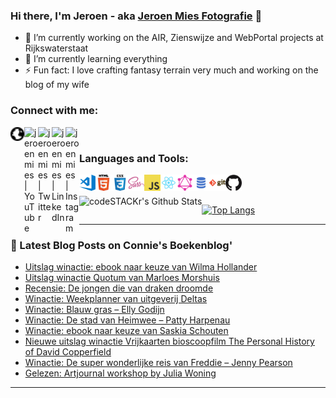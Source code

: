 ### Hi there, I'm Jeroen - aka [Jeroen Mies Fotografie][website] 👋

- 🔭 I’m currently working on the AIR, Zienswijze and WebPortal projects at Rijkswaterstaat
- 🌱 I’m currently learning everything
- ⚡ Fun fact: I love crafting fantasy terrain very much and working on the blog of my wife

### Connect with me:

[<img align="left" alt="jeroenmies" width="22px" src="https://raw.githubusercontent.com/iconic/open-iconic/master/svg/globe.svg" />][website]
[<img align="left" alt="jeroenmies | YouTube" width="22px" src="https://cdn.jsdelivr.net/npm/simple-icons@v3/icons/youtube.svg" />][youtube]
[<img align="left" alt="jeroenmies | Twitter" width="22px" src="https://cdn.jsdelivr.net/npm/simple-icons@v3/icons/twitter.svg" />][twitter]
[<img align="left" alt="jeroenmies | LinkedIn" width="22px" src="https://cdn.jsdelivr.net/npm/simple-icons@v3/icons/linkedin.svg" />][linkedin]
[<img align="left" alt="jeroenmies | Instagram" width="22px" src="https://cdn.jsdelivr.net/npm/simple-icons@v3/icons/instagram.svg" />][instagram]

<br />

### Languages and Tools:

[<img align="left" alt="Visual Studio Code" width="26px" src="https://raw.githubusercontent.com/github/explore/80688e429a7d4ef2fca1e82350fe8e3517d3494d/topics/visual-studio-code/visual-studio-code.png" />][webdevplaylist]
[<img align="left" alt="HTML5" width="26px" src="https://raw.githubusercontent.com/github/explore/80688e429a7d4ef2fca1e82350fe8e3517d3494d/topics/html/html.png" />][webdevplaylist]
[<img align="left" alt="CSS3" width="26px" src="https://raw.githubusercontent.com/github/explore/80688e429a7d4ef2fca1e82350fe8e3517d3494d/topics/css/css.png" />][cssplaylist]
[<img align="left" alt="Sass" width="26px" src="https://raw.githubusercontent.com/github/explore/80688e429a7d4ef2fca1e82350fe8e3517d3494d/topics/sass/sass.png" />][cssplaylist]
[<img align="left" alt="JavaScript" width="26px" src="https://raw.githubusercontent.com/github/explore/80688e429a7d4ef2fca1e82350fe8e3517d3494d/topics/javascript/javascript.png" />][jsplaylist]
[<img align="left" alt="React" width="26px" src="https://raw.githubusercontent.com/github/explore/80688e429a7d4ef2fca1e82350fe8e3517d3494d/topics/react/react.png" />][reactplaylist]
[<img align="left" alt="GraphQL" width="26px" src="https://raw.githubusercontent.com/github/explore/80688e429a7d4ef2fca1e82350fe8e3517d3494d/topics/graphql/graphql.png" />][webdevplaylist]
[<img align="left" alt="SQL" width="26px" src="https://raw.githubusercontent.com/github/explore/80688e429a7d4ef2fca1e82350fe8e3517d3494d/topics/sql/sql.png" />][webdevplaylist]
[<img align="left" alt="Git" width="26px" src="https://raw.githubusercontent.com/github/explore/80688e429a7d4ef2fca1e82350fe8e3517d3494d/topics/git/git.png" />][webdevplaylist]
[<img align="left" alt="GitHub" width="26px" src="https://raw.githubusercontent.com/github/explore/78df643247d429f6cc873026c0622819ad797942/topics/github/github.png" />][webdevplaylist]

<br />
<br />

<img align="left" alt="codeSTACKr's Github Stats" src="https://github-readme-stats.vercel.app/api?username=jeroenmies&show_icons=true&hide_border=true&count_private=true&theme=tokyonight" />

[![Top Langs](https://github-readme-stats.vercel.app/api/top-langs/?username=jeroenmies)](https://github.com/jeroenmies/github-readme-stats)

---

### 📕 Latest Blog Posts on Connie's Boekenblog'
<!-- BLOG-POST-LIST:START -->
- [Uitslag winactie: ebook naar keuze van Wilma Hollander](https://conniesboekenblog.nl/2020/09/26/uitslag-winactie-ebook-naar-keuze-van-wilma-hollander/?utm_source=rss&utm_medium=rss&utm_campaign=uitslag-winactie-ebook-naar-keuze-van-wilma-hollander)
- [Uitslag winactie Quotum van Marloes Morshuis](https://conniesboekenblog.nl/2020/09/26/uitslag-winactie-quotum-van-marloes-morshuis/?utm_source=rss&utm_medium=rss&utm_campaign=uitslag-winactie-quotum-van-marloes-morshuis)
- [Recensie: De jongen die van draken droomde](https://conniesboekenblog.nl/2020/09/26/recensie-de-jongen-die-van-draken-droomde/?utm_source=rss&utm_medium=rss&utm_campaign=recensie-de-jongen-die-van-draken-droomde)
- [Winactie: Weekplanner van uitgeverij Deltas](https://conniesboekenblog.nl/2020/09/26/winactie-weekplanner-van-uitgeverij-deltas/?utm_source=rss&utm_medium=rss&utm_campaign=winactie-weekplanner-van-uitgeverij-deltas)
- [Winactie: Blauw gras – Elly Godijn](https://conniesboekenblog.nl/2020/09/25/winactie-blauw-gras-elly-godijn/?utm_source=rss&utm_medium=rss&utm_campaign=winactie-blauw-gras-elly-godijn)
- [Winactie: De stad van Heimwee – Patty Harpenau](https://conniesboekenblog.nl/2020/09/24/winactie-de-stad-van-heimwee-patty-harpenau/?utm_source=rss&utm_medium=rss&utm_campaign=winactie-de-stad-van-heimwee-patty-harpenau)
- [Winactie: ebook naar keuze van Saskia Schouten](https://conniesboekenblog.nl/2020/09/23/winactie-ebook-naar-keuze-van-wilma-hollander-2/?utm_source=rss&utm_medium=rss&utm_campaign=winactie-ebook-naar-keuze-van-wilma-hollander-2)
- [Nieuwe uitslag winactie Vrijkaarten bioscoopfilm The Personal History of David Copperfield](https://conniesboekenblog.nl/2020/09/22/uitslag-winactie-vrijkaarten-bioscoopfilm-the-personal-history-of-david-copperfield/?utm_source=rss&utm_medium=rss&utm_campaign=uitslag-winactie-vrijkaarten-bioscoopfilm-the-personal-history-of-david-copperfield)
- [Winactie: De super wonderlijke reis van Freddie – Jenny Pearson](https://conniesboekenblog.nl/2020/09/21/winactie-de-super-wonderlijke-reis-van-freddie-jenny-pearson/?utm_source=rss&utm_medium=rss&utm_campaign=winactie-de-super-wonderlijke-reis-van-freddie-jenny-pearson)
- [Gelezen: Artjournal workshop by Julia Woning](https://conniesboekenblog.nl/2020/09/20/gelezen-artjournal-workshop-by-julia-woning/?utm_source=rss&utm_medium=rss&utm_campaign=gelezen-artjournal-workshop-by-julia-woning)
<!-- BLOG-POST-LIST:END -->

---

[website]: https://jeroenmiesfotografie.nl
[twitter]: https://twitter.com/jeroenmies
[youtube]: https://www.youtube.com/channel/UCdM6wXDAk3Y8_ycxkSfAD7Q
[instagram]: https://www.instagram.com/jeroenmies/
[linkedin]: https://www.linkedin.com/in/jeroenmies/
[webdevplaylist]: https://www.youtube.com/playlist?list=PLlhZGGVFsRrTQQnp_2UwWSoAigm-9_SqR
[jsplaylist]: https://www.youtube.com/playlist?list=PLC5BA7CB1270B2073
[cssplaylist]: https://www.youtube.com/playlist?list=PLlhZGGVFsRrSeV5xra6z-nU60cqompunz
[reactplaylist]: https://www.youtube.com/playlist?list=PLC5BA7CB1270B2073
